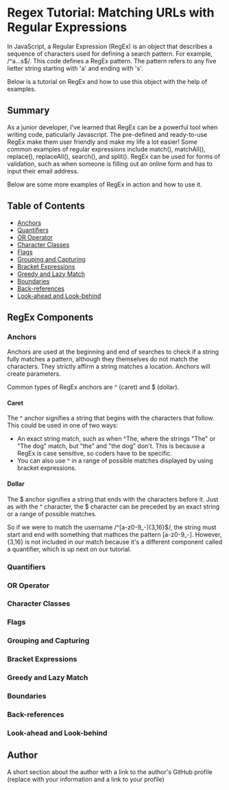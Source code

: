 # Regex Tutorial: Matching URLs with Regular Expressions

In JavaScript, a Regular Expression (RegEx) is an object that describes a sequence of characters used for defining a search pattern. For example, /^a...s$/. This code defines a RegEx pattern. The pattern refers to any five lietter string starting with 'a' and ending with 's'.

Below is a tutorial on RegEx and how to use this object with the help of examples.

## Summary

As a junior developer, I've learned that RegEx can be a powerful tool when writing code, paticularly Javascript. The pre-defined and ready-to-use RegEx make them user friendly and make my life a lot easier! Some common examples of regular expressions include match(), matchAll(), replace(), replaceAll(), search(), and split(). RegEx can be used for forms of validation, such as when someone is filling out an online form and has to input their email address.

Below are some more examples of RegEx in action and how to use it. 

## Table of Contents

- [Anchors](#anchors)
- [Quantifiers](#quantifiers)
- [OR Operator](#or-operator)
- [Character Classes](#character-classes)
- [Flags](#flags)
- [Grouping and Capturing](#grouping-and-capturing)
- [Bracket Expressions](#bracket-expressions)
- [Greedy and Lazy Match](#greedy-and-lazy-match)
- [Boundaries](#boundaries)
- [Back-references](#back-references)
- [Look-ahead and Look-behind](#look-ahead-and-look-behind)

## RegEx Components

### Anchors

Anchors are used at the beginning and end of searches to check if a string fully matches a pattern, although they themselves do not match the characters. They strictly affirm a string matches a location. Anchors will create parameters.

Common types of RegEx anchors are ^ (caret)	and $ (dollar). 

#### Caret

The ^ anchor signifies a string that begins with the characters that follow. This could be used in one of two ways:

- An exact string match, such as when ^The, where the strings "The" or "The dog" match, but "the" and "the dog" don't. This is because a RegEx is case sensitive, so coders have to be specific. 
- You can also use ^ in a range of possible matches displayed by using bracket expressions.

#### Dollar 

The $ anchor signifies a string that ends with the characters before it. Just as with the ^ character, the $ character can be preceded by an exact string or a range of possible matches. 

So if we were to match the username /^[a-z0-9_-]{3,16}$/, the string must start and end with something that mathces the pattern [a-z0-9_-]. However, {3,16} is not included in our match because it's a different component called a quantifier, which is up next on our tutorial.

### Quantifiers

### OR Operator

### Character Classes

### Flags

### Grouping and Capturing

### Bracket Expressions

### Greedy and Lazy Match

### Boundaries

### Back-references

### Look-ahead and Look-behind

## Author

A short section about the author with a link to the author's GitHub profile (replace with your information and a link to your profile)
